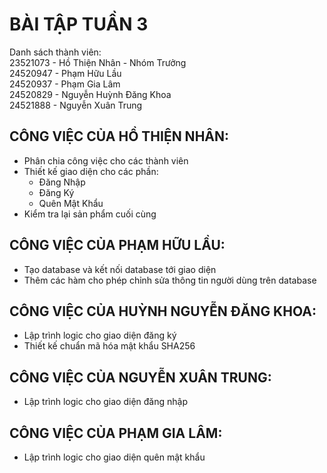 # BÀI TẬP TUẦN 3 <br>
Danh sách thành viên: <br>
23521073 - Hồ Thiện Nhân - Nhóm Trưởng <br>
24520947 - Phạm Hữu Lầu <br>
24520937 - Phạm Gia Lâm <br>
24520829 - Nguyễn Huỳnh Đăng Khoa <br>
24521888 - Nguyễn Xuân Trung <br>
## CÔNG VIỆC CỦA HỒ THIỆN NHÂN: <br>
- Phân chia công việc cho các thành viên <br>
- Thiết kế giao diện cho các phần: <br>
  - Đăng Nhập <br>
  - Đăng Ký <br>
  - Quên Mật Khẩu <br>
- Kiểm tra lại sản phẩm cuối cùng
## CÔNG VIỆC CỦA PHẠM HỮU LẦU: <br>
- Tạo database và kết nối database tới giao diện <br>
- Thêm các hàm cho phép chỉnh sửa thông tin người dùng trên database <br>
## CÔNG VIỆC CỦA HUỲNH NGUYỄN ĐĂNG KHOA: <br>
- Lập trình logic cho giao diện đăng ký <br>
- Thiết kế chuẩn mã hóa mật khẩu SHA256 <br>
## CÔNG VIỆC CỦA NGUYỄN XUÂN TRUNG: <br>
- Lập trình logic cho giao diện đăng nhập <br>
## CÔNG VIỆC CỦA PHẠM GIA LÂM: <br>
- Lập trình logic cho giao diện quên mật khẩu <br>



